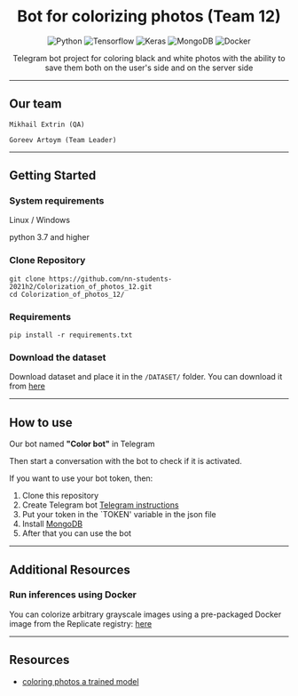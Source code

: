 <div align="center">

# Bot for colorizing photos (Team 12)

![Python](https://img.shields.io/badge/-Python-000000?style=for-the-badge&logo=Python&logoColor=39E830) ![Tensorflow](https://img.shields.io/badge/-Tensorflow-000000?style=for-the-badge&logo=Tensorflow&logoColor=DF3C34) ![Keras](https://img.shields.io/badge/-Keras-000000?style=for-the-badge&logo=Keras&logoColor=fb031f) ![MongoDB](https://img.shields.io/badge/-MongoDB-000000?style=for-the-badge&logo=MongoDB&logoColor=52ff6a) ![Docker](https://img.shields.io/badge/-Docker-000000?style=for-the-badge&logo=Docker&logoColor=1b8dff)

Telegram bot project for coloring black and white photos with the ability to save them both on the user's side and on the server side
</div>

--- 
## Our team
    Mikhail Extrin (QA) 

    Goreev Artoym (Team Leader)
---

## Getting Started

### System requirements
Linux / Windows

python 3.7 and higher

### Clone Repository
```
git clone https://github.com/nn-students-2021h2/Colorization_of_photos_12.git
cd Colorization_of_photos_12/
```

### Requirements
```
pip install -r requirements.txt
```

### Download the dataset
Download dataset and place it in the `/DATASET/` folder.
You can download it from <a href="http://image-net.org/download"> here </a> 

---
## How to use

Our bot named <b>"Color bot"</b> in Telegram

Then start a conversation with the bot to check if it is activated.

If you want to use your bot token, then:

1) Clone this repository
2) Create Telegram bot <a href="https://core.telegram.org/bots#6-botfather"> Telegram instructions </a>
3) Put your token in the `TOKEN' variable in the json file
4) Install [MongoDB](https://www.mongodb.com/try/download/community)
5) After that you can use the bot


---
## Additional Resources
### Run inferences using Docker

You can colorize arbitrary grayscale images using a pre-packaged Docker image from the Replicate registry: <a href="#"> here </a> 

---

## Resources
- [coloring photos a trained model](https://github.com/pvitoria/ChromaGAN)
